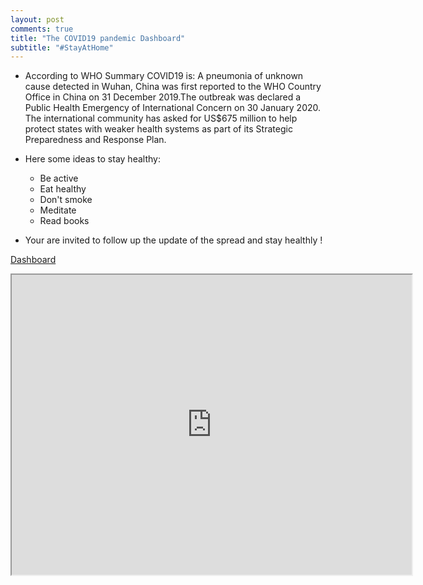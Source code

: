 ```yaml
---
layout: post
comments: true
title: "The COVID19 pandemic Dashboard"
subtitle: "#StayAtHome"
---
```


* According to WHO Summary COVID19 is: A pneumonia of unknown cause detected in Wuhan, China was first reported to the WHO Country Office in China on 31 December 2019.The outbreak was declared a Public Health Emergency of International Concern on 30 January 2020. The international community has asked for US$675 million to help protect states with weaker health systems as part of its Strategic Preparedness and Response Plan.

* Here some ideas to stay healthy:

   * Be active
   * Eat healthy 
   * Don't smoke
   * Meditate
   * Read books

* Your are invited to follow up the update of the spread and stay healthly !

[Dashboard](https://mesfind.shinyapps.io/covid19_et/)

<iframe src="https://mesfind.shinyapps.io/covid19_et/" width="640" height="480"></iframe>
